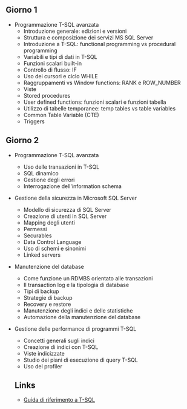 ## Giorno 1

- Programmazione T-SQL avanzata
  - Introduzione generale: edizioni e versioni
  - Struttura e composizione dei servizi MS SQL Server
  - Introduzione a T-SQL: functional programming vs procedural programming
  - Variabili e tipi di dati in T-SQL
  - Funzioni scalari built-in
  - Controllo di flusso: IF
  - Uso dei cursori e ciclo WHILE
  - Raggruppamenti vs Window functions: RANK e ROW_NUMBER
  - Viste
  - Stored procedures
  - User defined functions: funzioni scalari e funzioni tabella
  - Utilizzo di tabelle temporanee: temp tables vs table variables
  - Common Table Variable (CTE)
  - Triggers

## Giorno 2

- Programmazione T-SQL avanzata
  - Uso delle transazioni in T-SQL
  - SQL dinamico
  - Gestione degli errori
  - Interrogazione dell'information schema
- Gestione della sicurezza in Microsoft SQL Server
  - Modello di sicurezza di SQL Server
  - Creazione di utenti in SQL Server
  - Mapping degli utenti
  - Permessi
  - Securables
  - Data Control Language
  - Uso di schemi e sinonimi
  - Linked servers
- Manutenzione del database
  - Come funzione un RDMBS orientato alle transazioni
  - Il transaction log e la tipologia di database
  - Tipi di backup
  - Strategie di backup
  - Recovery e restore
  - Manutenzione degli indici e delle statistiche
  - Automazione della manutenzione del database
- Gestione delle performance di programmi T-SQL
  - Concetti generali sugli indici
  - Creazione di indici con T-SQL
  - Viste indicizzate
  - Studio dei piani di esecuzione di query T-SQL
  - Uso del profiler

  ## Links

  - [Guida di riferimento a T-SQL](https://docs.microsoft.com/it-it/sql/t-sql/language-reference?view=sql-server-ver15)
